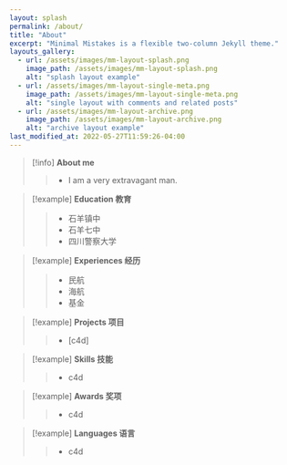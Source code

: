 ```yaml
---
layout: splash
permalink: /about/
title: "About"
excerpt: "Minimal Mistakes is a flexible two-column Jekyll theme."
layouts_gallery:
  - url: /assets/images/mm-layout-splash.png
    image_path: /assets/images/mm-layout-splash.png
    alt: "splash layout example"
  - url: /assets/images/mm-layout-single-meta.png
    image_path: /assets/images/mm-layout-single-meta.png
    alt: "single layout with comments and related posts"
  - url: /assets/images/mm-layout-archive.png
    image_path: /assets/images/mm-layout-archive.png
    alt: "archive layout example"
last_modified_at: 2022-05-27T11:59:26-04:00
---
```




>[!info]  **About me**
>> - I am a very extravagant man.


>[!example] **Education 教育**
>> - 石羊镇中
>> - 石羊七中
>> - 四川警察大学


>[!example] **Experiences 经历**
>> - 民航
>> - 海航
>> - 基金


>[!example] **Projects 项目**
>> - [c4d]

>[!example] **Skills 技能**
>> - c4d

>[!example] **Awards 奖项**
>> - c4d

>[!example]  **Languages 语言**
>> - c4d
